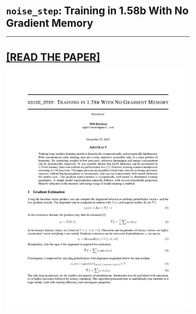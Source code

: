 # `noise_step`: Training in 1.58b With No Gradient Memory

<!-- Arxiv wont let me submit (lol) so I am uploading my paper here while I solicit endorsements. -->
<!-- This is a work in progress, but good enough to publish the first draft. -->
<!-- ### [*Endorse me for `cs.lg` so I can post (arxiv.org/auth/endorse?x=7EKSEJ)*](https://arxiv.org/auth/endorse?x=7EKSEJ) -->
---
# **[[READ THE PAPER]](./latex/noise_step.pdf)**
[![paper preview](./cover.png)](./latex/noise_step.pdf)
